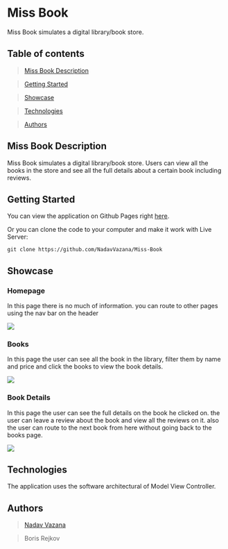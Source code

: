 # Miss Book

Miss Book simulates a digital library/book store.

## Table of contents

> [Miss Book Description](#desc)

> [Getting Started](#start)

> [Showcase](#showcase)

> [Technologies](#tech)

> [Authors](#authors)

## <a id="desc" /> Miss Book Description

Miss Book simulates a digital library/book store. Users can view all the books in the store and see all the full details about a certain book including <br> reviews.

## <a id="start" /> Getting Started

You can view the application on Github Pages right [here](https://nadavvazana.github.io/Miss-Book/#/).

Or you can clone the code to your computer and make it work with Live Server:

```
git clone https://github.com/NadavVazana/Miss-Book
```

## <a id="showcase" /> Showcase

### Homepage

In this page there is no much of information. you can route to other pages using the nav bar on the header

<img src="https://res.cloudinary.com/ds8xkm0ue/image/upload/v1667121695/Untitled_l9kpjx.png"/>

### Books

In this page the user can see all the book in the library, filter them by name and price and click the books to view the book details.

<img src="https://res.cloudinary.com/ds8xkm0ue/image/upload/v1667121770/Untitled_v7jgir.png"/>

### Book Details

In this page the user can see the full details on the book he clicked on. the user can leave a review about the book and view all the reviews on it. also the user can route to the next book from here without going back to the books page.

<img src="https://res.cloudinary.com/ds8xkm0ue/image/upload/v1667122061/Untitled_bdokia.png" />

## <a id="tech" /> Technologies

The application uses the software architectural of Model View Controller.

## <a id="authors" /> Authors

> [Nadav Vazana](https://github.com/NadavVazana)

> Boris Rejkov

